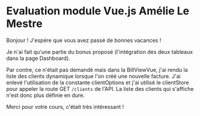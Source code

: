 # Evaluation module Vue.js Amélie Le Mestre

Bonjour ! J'espère que vous avez passé de bonnes vacances !

Je n'ai fait qu'une partie du bonus proposé (l'intégration des deux tableaux dans la page Dashboard).

Par contre, ce n'était pas demandé mais dans la BillViewVue, j'ai rendu la liste des clients dynamique lorsque l'on créé une nouvelle facture. J'ai enlevé l'utilisation de la constante clientOptions et j'ai utilisé le clientStore pour appeler la route GET `/clients` de l'API. La liste des clients qui s'affiche n'est donc plus définie en dure.

Merci pour votre cours, c'était très intéressant !
